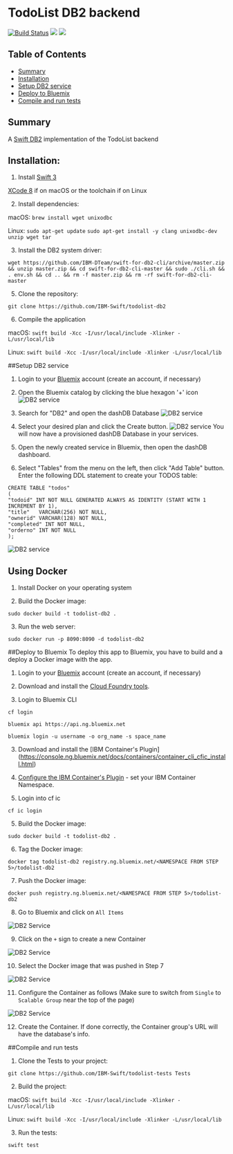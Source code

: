 # TodoList DB2 backend

[![Build Status](https://travis-ci.org/IBM-Swift/TodoList-DB2.svg?branch=master)](https://travis-ci.org/IBM-Swift/TodoList-DB2)
![](https://img.shields.io/badge/Swift-3.0%20RELEASE-orange.svg?style=flat)
![](https://img.shields.io/badge/platform-Linux,%20macOS-blue.svg?style=flat)

## Table of Contents
* [Summary](#summary)
* [Installation](#installation)
* [Setup DB2 service](#setup-db2-service)
* [Deploy to Bluemix](#deploy-to-bluemix)
* [Compile and run tests](#compile-and-run-tests)

## Summary
A [Swift DB2](https://github.com/IBM-DTeam/swift-for-db2) implementation of the TodoList backend

## Installation:

1. Install [Swift 3](http://www.swift.org)

  [XCode 8](http://www.developer.apple.com/xcode) if on macOS or the toolchain if on Linux

2. Install dependencies:

  macOS: 
  `brew install wget unixodbc`
  
  Linux: 
  `sudo apt-get update`
  `sudo apt-get install -y clang unixodbc-dev unzip wget tar`
  
3. Install the DB2 system driver:

  `wget https://github.com/IBM-DTeam/swift-for-db2-cli/archive/master.zip && unzip master.zip && cd swift-for-db2-cli-master && sudo ./cli.sh && . env.sh && cd .. && rm -f master.zip && rm -rf swift-for-db2-cli-master`
  
5. Clone the repository:
 
  `git clone https://github.com/IBM-Swift/todolist-db2`

6. Compile the application

  macOS: 
  `swift build -Xcc -I/usr/local/include -Xlinker -L/usr/local/lib`
  
  Linux: 
  `swift build -Xcc -I/usr/local/include -Xlinker -L/usr/local/lib`
  
  
##Setup DB2 service
1. Login to your [Bluemix](https://new-console.ng.bluemix.net/?direct=classic) account (create an account, if necessary)  

2. Open the Bluemix catalog by clicking the blue hexagon '+' icon
  ![DB2 service](Images/bluemix-console.png)

3. Search for "DB2" and open the dashDB Database
  ![DB2 service](Images/search-db2.png)

4. Select your desired plan and click the Create button. 
  ![DB2 service](Images/dashdb-plan.png)
  You will now have a provisioned dashDB Database in your services.

5. Open the newly created service in Bluemix, then open the dashDB dashboard. 

6. Select "Tables" from the menu on the left, then click "Add Table" button. Enter the following DDL statement to create your TODOS table:

  ```
 CREATE TABLE "todos"
 (
  "todoid" INT NOT NULL GENERATED ALWAYS AS IDENTITY (START WITH 1 INCREMENT BY 1),
  "title"	VARCHAR(256) NOT NULL,
  "ownerid" VARCHAR(128) NOT NULL,
  "completed" INT NOT NULL,
  "orderno" INT NOT NULL
 );
  ```

  ![DB2 service](Images/create-table.png)

## Using Docker

1. Install Docker on your operating system

2. Build the Docker image:

  `sudo docker build -t todolist-db2 . `

3. Run the web server:

  `sudo docker run -p 8090:8090 -d todolist-db2`
  
##Deploy to Bluemix
To deploy this app to Bluemix, you have to build and a deploy a Docker image with the app.

1. Login to your [Bluemix](https://new-console.ng.bluemix.net/?direct=classic) account (create an account, if necessary) 

2. Download and install the [Cloud Foundry tools](https://new-console.ng.bluemix.net/docs/starters/install_cli.html).

3. Login to Bluemix CLI

  `cf login`
  
  `bluemix api https://api.ng.bluemix.net`
  
  `bluemix login -u username -o org_name -s space_name`
  
3. Download and install the [IBM Container's Plugin] (https://console.ng.bluemix.net/docs/containers/container_cli_cfic_install.html)

4. [Configure the IBM Container's Plugin](https://console.ng.bluemix.net/docs/containers/container_cli_login.html) - set your IBM Container Namespace.
  
5. Login into cf ic
  
  `cf ic login`
  
5. Build the Docker image:

  `sudo docker build -t todolist-db2 . `
  
6. Tag the Docker image:

  `docker tag todolist-db2 registry.ng.bluemix.net/<NAMESPACE FROM STEP 5>/todolist-db2`

7. Push the Docker image: 
  
  `docker push registry.ng.bluemix.net/<NAMESPACE FROM STEP 5>/todolist-db2`

8. Go to Bluemix and click on `All Items`
 
  ![DB2 Service](Images/ConsoleHome.png)

9. Click on the `+` sign to create a new Container
  
  ![DB2 Service](Images/ContainerHome.png)

10. Select the Docker image that was pushed in Step 7 

  ![DB2 Service](Images/ContainerImages.png)

11. Configure the Container as follows (Make sure to switch from `Single` to `Scalable Group` near the top of the page)

  ![DB2 Service](Images/ContainerSettings.png)

12. Create the Container. If done correctly, the Container group's URL will have the database's info.
  
##Compile and run tests

1. Clone the Tests to your project:

  `git clone https://github.com/IBM-Swift/todolist-tests Tests`

2. Build the project: 

  macOS: 
  `swift build -Xcc -I/usr/local/include -Xlinker -L/usr/local/lib`
  
  Linux: 
  `swift build -Xcc -I/usr/local/include -Xlinker -L/usr/local/lib`

3. Run the tests:

  `swift test`



